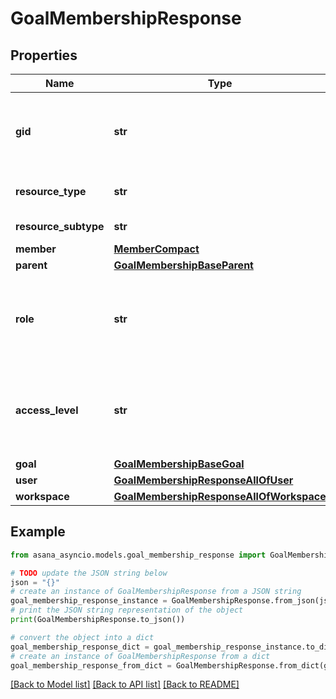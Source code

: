 # GoalMembershipResponse


## Properties

Name | Type | Description | Notes
------------ | ------------- | ------------- | -------------
**gid** | **str** | Globally unique identifier of the resource, as a string. | [optional] [readonly] 
**resource_type** | **str** | The base type of this resource. | [optional] 
**resource_subtype** | **str** | The type of membership. | [optional] [readonly] 
**member** | [**MemberCompact**](MemberCompact.md) |  | [optional] 
**parent** | [**GoalMembershipBaseParent**](GoalMembershipBaseParent.md) |  | [optional] 
**role** | **str** | *Deprecated: Describes if the member is a commenter or editor in goal.* | [optional] 
**access_level** | **str** | Describes if member is commenter or editor in goal. This is preferred over role | [optional] 
**goal** | [**GoalMembershipBaseGoal**](GoalMembershipBaseGoal.md) |  | [optional] 
**user** | [**GoalMembershipResponseAllOfUser**](GoalMembershipResponseAllOfUser.md) |  | [optional] 
**workspace** | [**GoalMembershipResponseAllOfWorkspace**](GoalMembershipResponseAllOfWorkspace.md) |  | [optional] 

## Example

```python
from asana_asyncio.models.goal_membership_response import GoalMembershipResponse

# TODO update the JSON string below
json = "{}"
# create an instance of GoalMembershipResponse from a JSON string
goal_membership_response_instance = GoalMembershipResponse.from_json(json)
# print the JSON string representation of the object
print(GoalMembershipResponse.to_json())

# convert the object into a dict
goal_membership_response_dict = goal_membership_response_instance.to_dict()
# create an instance of GoalMembershipResponse from a dict
goal_membership_response_from_dict = GoalMembershipResponse.from_dict(goal_membership_response_dict)
```
[[Back to Model list]](../README.md#documentation-for-models) [[Back to API list]](../README.md#documentation-for-api-endpoints) [[Back to README]](../README.md)


